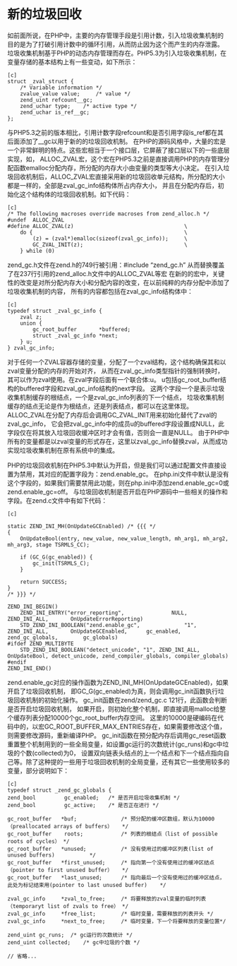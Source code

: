# 新的垃圾回收

如前面所说，在PHP中，主要的内存管理手段是引用计数，引入垃圾收集机制的目的是为了打破引用计数中的循环引用，从而防止因为这个而产生的内存泄露。
垃圾收集机制基于PHP的动态内存管理而存在。PHP5.3为引入垃圾收集机制，在变量存储的基本结构上有一些变动，如下所示：

    [c]
    struct _zval_struct {
        /* Variable information */
        zvalue_value value;		/* value */
        zend_uint refcount__gc;
        zend_uchar type;	/* active type */
        zend_uchar is_ref__gc;
    };

与PHP5.3之前的版本相比，引用计数字段refcount和是否引用字段is_ref都在其后面添加了__gc以用于新的的垃圾回收机制。
在PHP的源码风格中，大量的宏是一个非常鲜明的特点。这些宏相当于一个接口层，它屏蔽了接口层以下的一些底层实现，如，
ALLOC_ZVAL宏，这个宏在PHP5.3之前是直接调用PHP的内存管理分配函数emalloc分配内存，所分配的内存大小由变量的类型等大小决定。
在引入垃圾回收机制后，ALLOC_ZVAL宏直接采用新的垃圾回收单元结构，所分配的大小都是一样的，全部是zval_gc_info结构体所占内存大小，
并且在分配内存后，初始化这个结构体的垃圾回收机制。如下代码：

    [c]
    /* The following macroses override macroses from zend_alloc.h */
    #undef  ALLOC_ZVAL
    #define ALLOC_ZVAL(z) 									\
        do {												\
            (z) = (zval*)emalloc(sizeof(zval_gc_info));		\
            GC_ZVAL_INIT(z);								\
        } while (0)

zend_gc.h文件在zend.h的749行被引用：#include “zend_gc.h”
从而替换覆盖了在237行引用的zend_alloc.h文件中的ALLOC_ZVAL等宏
在新的的宏中，关键性的改变是对所分配内存大小和分配内容的改变，在以前纯粹的内存分配中添加了垃圾收集机制的内容，
所有的内容都包括在zval_gc_info结构体中：

    [c]
    typedef struct _zval_gc_info {
        zval z;
        union {
            gc_root_buffer       *buffered;
            struct _zval_gc_info *next;
        } u;
    } zval_gc_info;

对于任何一个ZVAL容器存储的变量，分配了一个zval结构，这个结构确保其和以zval变量分配的内存的开始对齐，
从而在zval_gc_info类型指针的强制转换时，其可以作为zval使用。在zval字段后面有一个联合体:u。
u包括gc_root_buffer结构的buffered字段和zval_gc_info结构的next字段。
这两个字段一个是表示垃圾收集机制缓存的根结点，一个是zval_gc_info列表的下一个结点，
垃圾收集机制缓存的结点无论是作为根结点，还是列表结点，都可以在这里体现。
ALLOC_ZVAL在分配了内存后会调用GC_ZVAL_INIT用来初始化替代了zval的zval_gc_info，
它会把zval_gc_info中的成员u的buffered字段设置成NULL，此字段仅在将其放入垃圾回收缓冲区时才会有值，否则会一直是NULL。
由于PHP中所有的变量都是以zval变量的形式存在，这里以zval_gc_info替换zval，从而成功实现垃圾收集机制在原有系统中的集成。

PHP的垃圾回收机制在PHP5.3中默认为开启，但是我们可以通过配置文件直接设置为禁用，其对应的配置字段为：zend.enable_gc。
在php.ini文件中默认是没有这个字段的，如果我们需要禁用此功能，则在php.ini中添加zend.enable_gc=0或zend.enable_gc=off。
与垃圾回收机制是否开启在PHP源码中一些相关的操作和字段。在zend.c文件中有如下代码：

    [c]

    static ZEND_INI_MH(OnUpdateGCEnabled) /* {{{ */
    {
        OnUpdateBool(entry, new_value, new_value_length, mh_arg1, mh_arg2, mh_arg3, stage TSRMLS_CC);

        if (GC_G(gc_enabled)) {
            gc_init(TSRMLS_C);
        }

        return SUCCESS;
    }
    /* }}} */

    ZEND_INI_BEGIN()
        ZEND_INI_ENTRY("error_reporting",				NULL,		ZEND_INI_ALL,		OnUpdateErrorReporting)
        STD_ZEND_INI_BOOLEAN("zend.enable_gc",				"1",	ZEND_INI_ALL,		OnUpdateGCEnabled,      gc_enabled,     zend_gc_globals,        gc_globals)
    #ifdef ZEND_MULTIBYTE
        STD_ZEND_INI_BOOLEAN("detect_unicode", "1", ZEND_INI_ALL, OnUpdateBool, detect_unicode, zend_compiler_globals, compiler_globals)
    #endif
    ZEND_INI_END()

zend.enable_gc对应的操作函数为ZEND_INI_MH(OnUpdateGCEnabled)，如果开启了垃圾回收机制，
即GC_G(gc_enabled)为真，则会调用gc_init函数执行垃圾回收机制的初始化操作。
gc_init函数在zend/zend_gc.c 121行，此函数会判断是否开启垃圾回收机制，
如果开启，则初始化整个机制，即直接调用malloc给整个缓存列表分配10000个gc_root_buffer内存空间。
这里的10000是硬编码在代码中的，以宏GC_ROOT_BUFFER_MAX_ENTRIES存在，如果需要修改这个值，则需要修改源码，重新编译PHP。
gc_init函数在预分配内存后调用gc_reset函数重置整个机制用到的一些全局变量，如设置gc运行的次数统计(gc_runs)和gc中垃圾的个数(collected)为0，
设置双向链表头结点的上一个结点和下一个结点指向自己等。除了这种提的一些用于垃圾回收机制的全局变量，还有其它一些使用较多的变量，部分说明如下：

    [c]
    typedef struct _zend_gc_globals {
	zend_bool         gc_enabled;	/* 是否开启垃圾收集机制 */
	zend_bool         gc_active;	/* 是否正在进行 */
 
	gc_root_buffer   *buf;				/* 预分配的缓冲区数组，默认为10000（preallocated arrays of buffers）   */
	gc_root_buffer    roots;			/* 列表的根结点（list of possible roots of cycles） */
	gc_root_buffer   *unused;			/* 没有使用过的缓冲区列表(list of unused buffers)           */
	gc_root_buffer   *first_unused;		/* 指向第一个没有使用过的缓冲区结点（pointer to first unused buffer）   */
	gc_root_buffer   *last_unused;		/* 指向最后一个没有使用过的缓冲区结点，此处为标记结束用(pointer to last unused buffer)    */
 
	zval_gc_info     *zval_to_free;		/* 将要释放的zval变量的临时列表（temporaryt list of zvals to free） */
	zval_gc_info     *free_list;		/* 临时变量，需要释放的列表开头 */
	zval_gc_info     *next_to_free;		/* 临时变量，下一个将要释放的变量位置*/
 
	zend_uint gc_runs;	/* gc运行的次数统计 */
	zend_uint collected;    /* gc中垃圾的个数 */
 
	// 省略...



